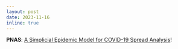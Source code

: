 ```yaml
---
layout: post
date: 2023-11-16
inline: true
---
```


**PNAS**: [A Simplicial Epidemic Model for COVID-19 Spread Analysis](PNAS)!
